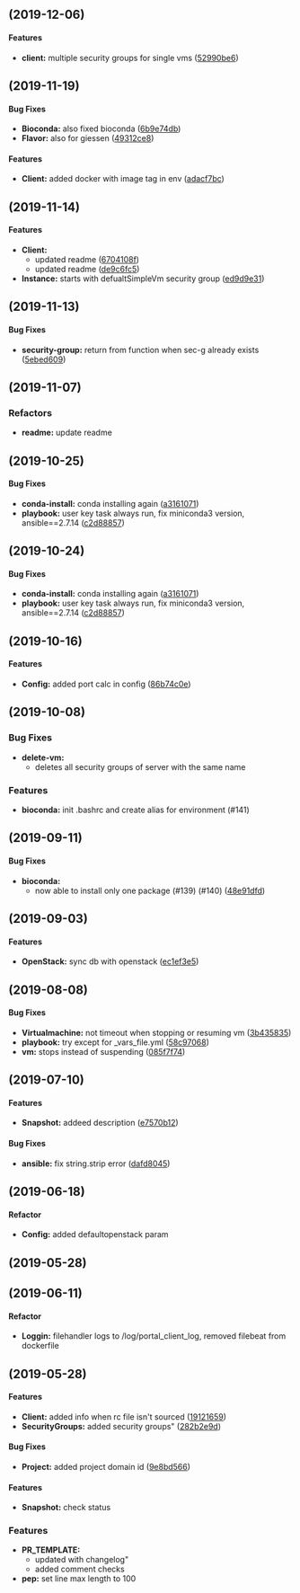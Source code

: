 ##  (2019-12-06)


#### Features

* **client:**  multiple security groups for single vms ([52990be6](52990be6))


##  (2019-11-19)


#### Bug Fixes

* **Bioconda:** also fixed bioconda ([6b9e74db](6b9e74db))
* **Flavor:** also for giessen ([49312ce8](49312ce8))

#### Features

* **Client:** added docker with image tag in env ([adacf7bc](adacf7bc))

##  (2019-11-14)


#### Features

* **Client:**
  * updated readme ([6704108f](6704108f))
  * updated readme ([de9c6fc5](de9c6fc5))
* **Instance:** starts with defualtSimpleVm security group ([ed9d9e31](ed9d9e31))

##  (2019-11-13)


#### Bug Fixes

* **security-group:**  return from function when sec-g already exists ([5ebed609](5ebed609))

##  (2019-11-07)

### Refactors

* **readme:**  update readme

##  (2019-10-25)


#### Bug Fixes

* **conda-install:**  conda installing again ([a3161071](a3161071))
* **playbook:**  user key task always run, fix miniconda3 version, ansible==2.7.14 ([c2d88857](c2d88857))


##  (2019-10-24)


#### Bug Fixes

* **conda-install:**  conda installing again ([a3161071](a3161071))
* **playbook:**  user key task always run, fix miniconda3 version, ansible==2.7.14 ([c2d88857](c2d88857))


##  (2019-10-16)


#### Features

* **Config:** added port calc in config ([86b74c0e](86b74c0e))

##  (2019-10-08)

### Bug Fixes

* **delete-vm:**
  *  deletes all security groups of server with the same name
  
### Features

* **bioconda:** init .bashrc and create alias for environment (#141)

##  (2019-09-11)


#### Bug Fixes

* **bioconda:**
  *  now able to install only one package (#139) (#140) ([48e91dfd](48e91dfd))

##  (2019-09-03)


#### Features

* **OpenStack:** sync db with openstack ([ec1ef3e5](ec1ef3e5))

##  (2019-08-08)


#### Bug Fixes

* **Virtualmachine:** not timeout when stopping or resuming vm ([3b435835](3b435835))
* **playbook:**  try except for _vars_file.yml ([58c97068](58c97068))
* **vm:**  stops instead of suspending ([085f7f74](085f7f74))

##  (2019-07-10)


#### Features

* **Snapshot:** addeed description ([e7570b12](e7570b12))

#### Bug Fixes

* **ansible:**  fix string.strip error ([dafd8045](dafd8045))


##  (2019-06-18)

#### Refactor

* **Config:** added defaultopenstack param

##  (2019-05-28)


##  (2019-06-11)

#### Refactor

* **Loggin:** filehandler logs to /log/portal_client_log, removed filebeat from dockerfile

##  (2019-05-28)


#### Features

* **Client:**  added info when rc file isn't sourced ([19121659](19121659))
* **SecurityGroups:** added security groups" ([282b2e9d](282b2e9d))

#### Bug Fixes

* **Project:** added project domain id ([9e8bd566](9e8bd566))

#### Features

* **Snapshot:** check status



### Features

* **PR_TEMPLATE:**
  * updated with changelog" 
  * added comment checks
* **pep:**  set line max length to 100 
